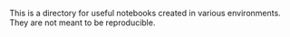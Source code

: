 This is a directory for useful notebooks created in various environments. They are not meant to be reproducible.